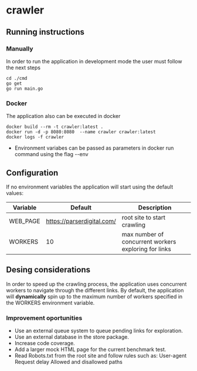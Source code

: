 # crawler

## Running instructions
### Manually
In order to run the application in development mode the user must follow the next steps
```
cd ./cmd
go get
go run main.go
```
### Docker
The application also can be executed in docker 
```
docker build --rm -t crawler:latest .
docker run -d -p 8080:8080  --name crawler crawler:latest
docker logs -f crawler 
```

* Environment variabes can be passed as parameters in docker run command using the flag --env

## Configuration
If no environment variables the application will start using the default values:

| Variable | Default | Description |
| --- | --- |--- |
WEB_PAGE | https://parserdigital.com/ | root site to start crawling
WORKERS| 10 | max number of concurrent workers exploring for links

## Desing considerations
In order to speed up the crawling process, the application uses concurrent workers to navigate through the different links. By default, the application will **dynamically** spin up to the maximum number of workers specified in the WORKERS environment variable.

### Improvement oportunities
- Use an external queue system to queue pending links for exploration.
- Use an external database in the store package.
- Increase code coverage.
- Add a larger mock HTML page for the current benchmark test.
- Read Robots.txt from the root site and follow rules such as:
        User-agent
        Request delay
        Allowed and disallowed paths

